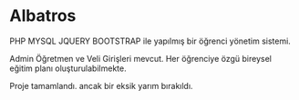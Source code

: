 # Albatros
PHP MYSQL JQUERY BOOTSTRAP ile yapılmış bir öğrenci yönetim sistemi.

Admin Öğretmen ve Veli Girişleri mevcut.
Her öğrenciye özgü bireysel eğitim planı oluşturulabilmekte.

Proje tamamlandı. ancak bir eksik yarım bırakıldı.

